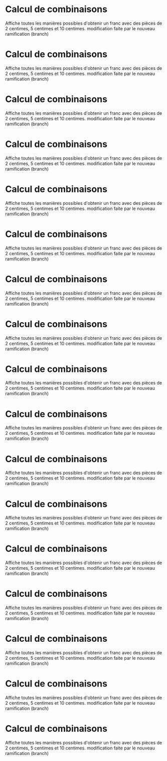 # Calcul de combinaisons
Affiche toutes les manières possibles d'obtenir un franc avec des pièces de 2 centimes, 5 centimes et 10 centimes.
modification faite par le nouveau ramification (branch)
# Calcul de combinaisons
Affiche toutes les manières possibles d'obtenir un franc avec des pièces de 2 centimes, 5 centimes et 10 centimes.
modification faite par le nouveau ramification (branch)
# Calcul de combinaisons
Affiche toutes les manières possibles d'obtenir un franc avec des pièces de 2 centimes, 5 centimes et 10 centimes.
modification faite par le nouveau ramification (branch)
# Calcul de combinaisons
Affiche toutes les manières possibles d'obtenir un franc avec des pièces de 2 centimes, 5 centimes et 10 centimes.
modification faite par le nouveau ramification (branch)
# Calcul de combinaisons
Affiche toutes les manières possibles d'obtenir un franc avec des pièces de 2 centimes, 5 centimes et 10 centimes.
modification faite par le nouveau ramification (branch)
# Calcul de combinaisons
Affiche toutes les manières possibles d'obtenir un franc avec des pièces de 2 centimes, 5 centimes et 10 centimes.
modification faite par le nouveau ramification (branch)
# Calcul de combinaisons
Affiche toutes les manières possibles d'obtenir un franc avec des pièces de 2 centimes, 5 centimes et 10 centimes.
modification faite par le nouveau ramification (branch)
# Calcul de combinaisons
Affiche toutes les manières possibles d'obtenir un franc avec des pièces de 2 centimes, 5 centimes et 10 centimes.
modification faite par le nouveau ramification (branch)
# Calcul de combinaisons
Affiche toutes les manières possibles d'obtenir un franc avec des pièces de 2 centimes, 5 centimes et 10 centimes.
modification faite par le nouveau ramification (branch)
# Calcul de combinaisons
Affiche toutes les manières possibles d'obtenir un franc avec des pièces de 2 centimes, 5 centimes et 10 centimes.
modification faite par le nouveau ramification (branch)
# Calcul de combinaisons
Affiche toutes les manières possibles d'obtenir un franc avec des pièces de 2 centimes, 5 centimes et 10 centimes.
modification faite par le nouveau ramification (branch)
# Calcul de combinaisons
Affiche toutes les manières possibles d'obtenir un franc avec des pièces de 2 centimes, 5 centimes et 10 centimes.
modification faite par le nouveau ramification (branch)
# Calcul de combinaisons
Affiche toutes les manières possibles d'obtenir un franc avec des pièces de 2 centimes, 5 centimes et 10 centimes.
modification faite par le nouveau ramification (branch)
# Calcul de combinaisons
Affiche toutes les manières possibles d'obtenir un franc avec des pièces de 2 centimes, 5 centimes et 10 centimes.
modification faite par le nouveau ramification (branch)
# Calcul de combinaisons
Affiche toutes les manières possibles d'obtenir un franc avec des pièces de 2 centimes, 5 centimes et 10 centimes.
modification faite par le nouveau ramification (branch)
# Calcul de combinaisons
Affiche toutes les manières possibles d'obtenir un franc avec des pièces de 2 centimes, 5 centimes et 10 centimes.
modification faite par le nouveau ramification (branch)
# Calcul de combinaisons
Affiche toutes les manières possibles d'obtenir un franc avec des pièces de 2 centimes, 5 centimes et 10 centimes.
modification faite par le nouveau ramification (branch)
